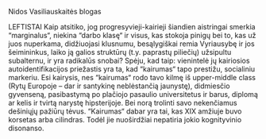 Nidos Vasiliauskaitės blogas

LEFTISTAI
Kaip atsitiko, jog progresyvieji-kairieji šiandien aistringai smerkia “marginalus“, niekina “darbo klasę“ ir visus, kas stokoja pinigų bei to, kas už juos nuperkama, didžiuojasi klusnumu, besąlygiškai remia Vyriausybę ir jos šeimininkus, laiko ją galios struktūrų (t.y. paprastų piliečių) užsipultu subalternu, ir yra radikalūs snobai?
Spėju, kad taip: vienintelė jų kairiosios autoidentifikacijos priežastis yra ta, kad “kairumas“ tapo prestižu, socialiniu markeriu. Esi kairysis, nes “kairumas“ rodo tavo kilmę iš upper-middle class (Rytų Europoje – dar ir santykinę neblėstančią jaunystę), didmiesčio gyvenseną, pasibastymą po plačiojo pasaulio universitetus ir barus, diplomą ar kelis ir tvirtą narystę hipsterijoje. Bei norą trolinti savo nekenčiamus dešiniųjų pažiūrų tėvus.
“Kairumas“ dabar yra tai, kas XIX amžiuje buvo korsetas arba cilindras.
Todėl jie nuoširdžiai nepatiria jokio kognityvinio disonanso.
